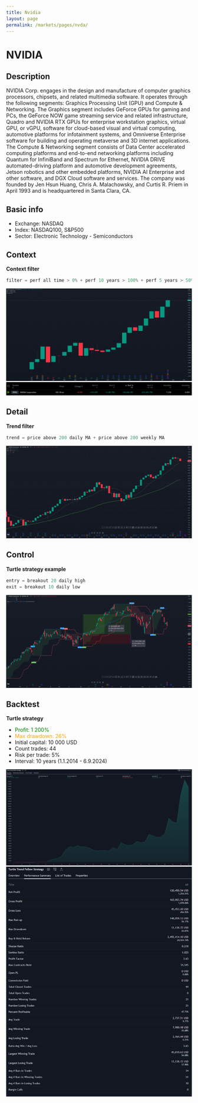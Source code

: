 ```yaml
---
title: Nvidia
layout: page
permalink: /markets/pages/nvda/
---
```


# NVIDIA

## Description
NVIDIA Corp. engages in the design and manufacture of computer graphics processors, chipsets, and related multimedia software. It operates through the following segments: Graphics Processing Unit (GPU) and Compute & Networking. The Graphics segment includes GeForce GPUs for gaming and PCs, the GeForce NOW game streaming service and related infrastructure, Quadro and NVIDIA RTX GPUs for enterprise workstation graphics, virtual GPU, or vGPU, software for cloud-based visual and virtual computing, automotive platforms for infotainment systems, and Omniverse Enterprise software for building and operating metaverse and 3D internet applications. The Compute & Networking segment consists of Data Center accelerated computing platforms and end-to-end networking platforms including Quantum for InfiniBand and Spectrum for Ethernet, NVIDIA DRIVE automated-driving platform and automotive development agreements, Jetson robotics and other embedded platforms, NVIDIA AI Enterprise and other software, and DGX Cloud software and services. The company was founded by Jen Hsun Huang, Chris A. Malachowsky, and Curtis R. Priem in April 1993 and is headquartered in Santa Clara, CA.

## Basic info
* Exchange: NASDAQ 
* Index: NASDAQ100, S&P500
* Sector: Electronic Technology - Semiconductors

## Context
**Context filter**
```c#
filter = perf all time > 0% + perf 10 years > 100% + perf 5 years > 50% and perf yearly > 10% 
```

<img src="../../../assets/images/markets/nvda/nvda_context.png" class="img-fluid">

<img src="../../../assets/images/markets/nvda/nvda_performance.png" class="img-fluid">



## Detail
**Trend filter**
```c#
trend = price above 200 daily MA + price above 200 weekly MA
```
<img src="../../../assets/images/markets/nvda/nvda_detail.png" class="img-fluid">


## Control
**Turtle strategy example**
```c#
entry = breakout 20 daily high
exit = breakout 10 daily low
```

<img src="../../../assets/images/markets/nvda/nvda_control.png" class="img-fluid">

## Backtest
**Turtle strategy**
* <span style="color:green"> Profit: 1 200%  </span>
* <span style="color:orange"> Max drawdown: 26%  </span>
* Initial capital: 10 000 USD
* Count trades: 44
* Risk per trade: 5%
* Interval: 10 years (1.1.2014 - 6.9.2024)

<img src="../../../assets/images/markets/nvda/nvda_turtle_equity.png" class="img-fluid">

<img src="../../../assets/images/markets/nvda/nvda_turtle_statistic.png" class="img-fluid">

